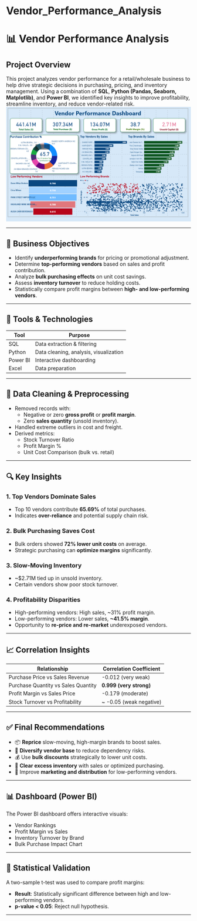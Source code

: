 # Vendor_Performance_Analysis
# 📊 Vendor Performance Analysis

## Project Overview

This project analyzes vendor performance for a retail/wholesale business to help drive strategic decisions in purchasing, pricing, and inventory management. Using a combination of **SQL**, **Python (Pandas, Seaborn, Matplotlib)**, and **Power BI**, we identified key insights to improve profitability, streamline inventory, and reduce vendor-related risk.
![Power BI Dashboard](https://github.com/Harshalpatil9767/Vendor_Performance_Analysis/blob/84a8d9a3912cb9c5744f6606fa95447eb72577e0/Screenshot%202025-07-17%20133621.png)


---

## 📌 Business Objectives

- Identify **underperforming brands** for pricing or promotional adjustment.
- Determine **top-performing vendors** based on sales and profit contribution.
- Analyze **bulk purchasing effects** on unit cost savings.
- Assess **inventory turnover** to reduce holding costs.
- Statistically compare profit margins between **high- and low-performing vendors**.

---

## 🧪 Tools & Technologies

| Tool       | Purpose                      |
|------------|------------------------------|
| SQL        | Data extraction & filtering  |
| Python     | Data cleaning, analysis, visualization |
| Power BI   | Interactive dashboarding     |
| Excel      | Data preparation             |

---

## 🧹 Data Cleaning & Preprocessing

- Removed records with:
  - Negative or zero **gross profit** or **profit margin**.
  - Zero **sales quantity** (unsold inventory).
- Handled extreme outliers in cost and freight.
- Derived metrics:
  - Stock Turnover Ratio
  - Profit Margin %
  - Unit Cost Comparison (bulk vs. retail)

---

## 🔍 Key Insights

### 1. **Top Vendors Dominate Sales**
- Top 10 vendors contribute **65.69%** of total purchases.
- Indicates **over-reliance** and potential supply chain risk.

### 2. **Bulk Purchasing Saves Cost**
- Bulk orders showed **72% lower unit costs** on average.
- Strategic purchasing can **optimize margins** significantly.

### 3. **Slow-Moving Inventory**
- ~$2.71M tied up in unsold inventory.
- Certain vendors show poor stock turnover.

### 4. **Profitability Disparities**
- High-performing vendors: High sales, ~31% profit margin.
- Low-performing vendors: Lower sales, **~41.5% margin**.
- Opportunity to **re-price and re-market** underexposed vendors.

---

## 📈 Correlation Insights

| Relationship                          | Correlation Coefficient |
|---------------------------------------|--------------------------|
| Purchase Price vs Sales Revenue       | -0.012 (very weak)       |
| Purchase Quantity vs Sales Quantity   | **0.999 (very strong)**  |
| Profit Margin vs Sales Price          | -0.179 (moderate)        |
| Stock Turnover vs Profitability       | ~ -0.05 (weak negative)  |

---

## ✅ Final Recommendations

- 📦 **Reprice** slow-moving, high-margin brands to boost sales.
- 🤝 **Diversify vendor base** to reduce dependency risks.
- 💰 Use **bulk discounts** strategically to lower unit costs.
- 🧾 **Clear excess inventory** with sales or optimized purchasing.
- 📢 Improve **marketing and distribution** for low-performing vendors.

---

## 📊 Dashboard (Power BI)

The Power BI dashboard offers interactive visuals:
- Vendor Rankings
- Profit Margin vs Sales
- Inventory Turnover by Brand
- Bulk Purchase Impact Chart



---

## 🧪 Statistical Validation

A two-sample t-test was used to compare profit margins:

- **Result**: Statistically significant difference between high and low-performing vendors.
- **p-value < 0.05**: Reject null hypothesis.

---


